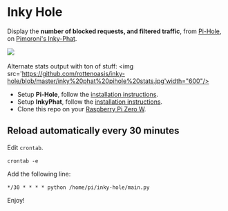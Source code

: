 # Inky Hole

Display the **number of blocked requests, and filtered traffic**, from [Pi-Hole](https://pi-hole.net), on [Pimoroni's Inky-Phat](https://github.com/pimoroni/inky-phat/issues).

<img src='https://raw.githubusercontent.com/neauoire/inky-hole/master/PREVIEW.jpg?v=1' width="600"/>

Alternate stats output with ton of stuff:
<img src='https://github.com/rottenoasis/inky-hole/blob/master/inky%20phat%20pihole%20stats.jpg'width="600"/>

- Setup **Pi-Hole**, follow the [installation instructions](https://learn.adafruit.com/pi-hole-ad-blocker-with-pi-zero-w/install-pi-hole).
- Setup **InkyPhat**, follow the [installation instructions](https://learn.pimoroni.com/tutorial/sandyj/getting-started-with-inky-phat).
- Clone this repo on your [Raspberry Pi Zero W](https://www.raspberrypi.org/products/).

## Reload automatically every 30 minutes

Edit `crontab`. 

```
crontab -e
```

Add the following line:

```
*/30 * * * * python /home/pi/inky-hole/main.py
```

Enjoy!
